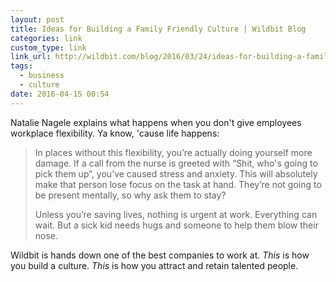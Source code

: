 ```yaml
---
layout: post
title: Ideas for Building a Family Friendly Culture | Wildbit Blog
categories: link
custom_type: link
link_url: http://wildbit.com/blog/2016/03/24/ideas-for-building-a-family-friendly-culture
tags:
  - business
  - culture
date: 2016-04-15 00:54
---
```

Natalie Nagele explains what happens when you don't give employees workplace flexibility. Ya know, 'cause life happens:

> In places without this flexibility, you’re actually doing yourself more damage. If a call from the nurse is greeted with “Shit, who's going to pick them up”, you’ve caused stress and anxiety. This will absolutely make that person lose focus on the task at hand. They’re not going to be present mentally, so why ask them to stay?
>
> Unless you’re saving lives, nothing is urgent at work. Everything can wait. But a sick kid needs hugs and someone to help them blow their nose.

Wildbit is hands down one of the best companies to work at. *This* is how you build a culture. *This* is how you attract and retain talented people.
